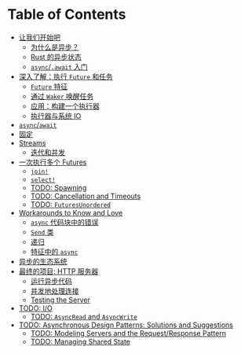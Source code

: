 # Table of Contents

- [让我们开始吧](01_getting_started/01_chapter_zh.md)
  - [为什么是异步？](01_getting_started/02_why_async_zh.md)
  - [Rust 的异步状态](01_getting_started/03_state_of_async_rust_zh.md)
  - [`async`/`.await` 入门](01_getting_started/04_async_await_primer_zh.md)
- [深入了解：执行 `Future` 和任务](02_execution/01_chapter_zh.md)
  - [`Future` 特征](02_execution/02_future_zh.md)
  - [通过 `Waker` 唤醒任务](02_execution/03_wakeups_zh.md)
  - [应用：构建一个执行器](02_execution/04_executor_zh.md)
  - [执行器与系统 IO](02_execution/05_io_zh.md)
- [`async`/`await`](03_async_await/01_chapter_zh.md)
- [固定](04_pinning/01_chapter_zh.md)
- [Streams](05_streams/01_chapter_zh.md)
  - [迭代和并发](05_streams/02_iteration_and_concurrency_zh.md)
- [一次执行多个 Futures](06_multiple_futures/01_chapter_zh.md)
  - [`join!`](06_multiple_futures/02_join_zh.md)
  - [`select!`](06_multiple_futures/03_select_zh.md)
  - [TODO: Spawning]()
  - [TODO: Cancellation and Timeouts]()
  - [TODO: `FuturesUnordered`]()
- [Workarounds to Know and Love](07_workarounds/01_chapter_zh.md)
  - [`async` 代码块中的错误](07_workarounds/02_err_in_async_blocks_zh.md)
  - [`Send` 类](07_workarounds/03_send_approximation_zh.md)
  - [递归](07_workarounds/04_recursion_zh.md)
  - [特征中的 `async`](07_workarounds/05_async_in_traits_zh.md)
- [异步的生态系统](08_ecosystem/00_chapter_zh.md)
- [最终的项目: HTTP 服务器](09_example/00_intro_zh.md)
  - [运行异步代码](09_example/01_running_async_code_zh.md)
  - [并发地处理连接](09_example/02_handling_connections_concurrently_zh.md)
  - [Testing the Server](09_example/03_tests_zh.md)
- [TODO: I/O]()
  - [TODO: `AsyncRead` and `AsyncWrite`]()
- [TODO: Asynchronous Design Patterns: Solutions and Suggestions]()
  - [TODO: Modeling Servers and the Request/Response Pattern]()
  - [TODO: Managing Shared State]()
